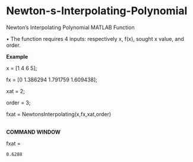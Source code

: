 # Newton-s-Interpolating-Polynomial
Newton’s Interpolating Polynomial MATLAB Function

<p>&#8226; The function requires 4 inputs: respectively x, f(x), sought x value, and order.</p>

<b> Example </b>

x = [1 4 6 5];

fx = [0 1.386294 1.791759 1.609438];

xat = 2;

order = 3;

fxat = NewtonsInterpolating(x,fx,xat,order)


<br><b> COMMAND WINDOW </b><br>

fxat =

    0.6288

